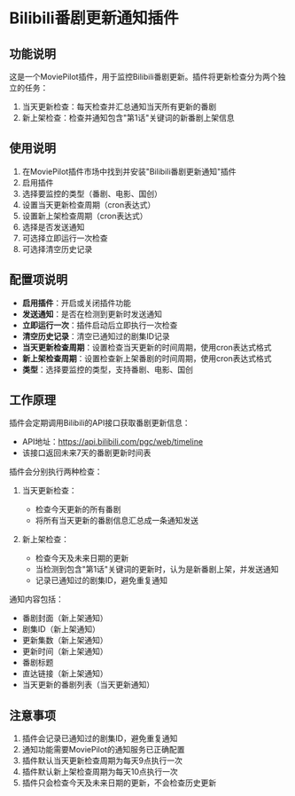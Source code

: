 # Bilibili番剧更新通知插件

## 功能说明

这是一个MoviePilot插件，用于监控Bilibili番剧更新。插件将更新检查分为两个独立的任务：
1. 当天更新检查：每天检查并汇总通知当天所有更新的番剧
2. 新上架检查：检查并通知包含"第1话"关键词的新番剧上架信息

## 使用说明

1. 在MoviePilot插件市场中找到并安装"Bilibili番剧更新通知"插件
2. 启用插件
3. 选择要监控的类型（番剧、电影、国创）
4. 设置当天更新检查周期（cron表达式）
5. 设置新上架检查周期（cron表达式）
6. 选择是否发送通知
7. 可选择立即运行一次检查
8. 可选择清空历史记录

## 配置项说明

- **启用插件**：开启或关闭插件功能
- **发送通知**：是否在检测到更新时发送通知
- **立即运行一次**：插件启动后立即执行一次检查
- **清空历史记录**：清空已通知过的剧集ID记录
- **当天更新检查周期**：设置检查当天更新的时间周期，使用cron表达式格式
- **新上架检查周期**：设置检查新上架番剧的时间周期，使用cron表达式格式
- **类型**：选择要监控的类型，支持番剧、电影、国创

## 工作原理

插件会定期调用Bilibili的API接口获取番剧更新信息：
- API地址：https://api.bilibili.com/pgc/web/timeline
- 该接口返回未来7天的番剧更新时间表

插件会分别执行两种检查：

1. 当天更新检查：
   - 检查今天更新的所有番剧
   - 将所有当天更新的番剧信息汇总成一条通知发送

2. 新上架检查：
   - 检查今天及未来日期的更新
   - 当检测到包含"第1话"关键词的更新时，认为是新番剧上架，并发送通知
   - 记录已通知过的剧集ID，避免重复通知

通知内容包括：
- 番剧封面（新上架通知）
- 剧集ID（新上架通知）
- 更新集数（新上架通知）
- 更新时间（新上架通知）
- 番剧标题
- 直达链接（新上架通知）
- 当天更新的番剧列表（当天更新通知）

## 注意事项

1. 插件会记录已通知过的剧集ID，避免重复通知
2. 通知功能需要MoviePilot的通知服务已正确配置
3. 插件默认当天更新检查周期为每天9点执行一次
4. 插件默认新上架检查周期为每天10点执行一次
5. 插件只会检查今天及未来日期的更新，不会检查历史更新
